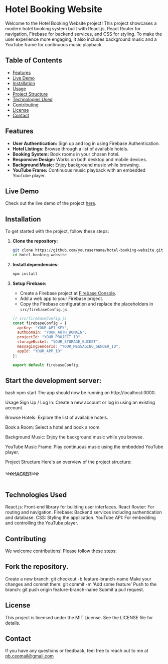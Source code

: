 # Hotel Booking Website

Welcome to the Hotel Booking Website project! This project showcases a modern hotel booking system built with React.js, React Router for navigation, Firebase for backend services, and CSS for styling. To make the user experience more engaging, it also includes background music and a YouTube frame for continuous music playback.

## Table of Contents

- [Features](#features)
- [Live Demo](#live-demo)
- [Installation](#installation)
- [Usage](#usage)
- [Project Structure](#project-structure)
- [Technologies Used](#technologies-used)
- [Contributing](#contributing)
- [License](#license)
- [Contact](#contact)

## Features

- **User Authentication:** Sign up and log in using Firebase Authentication.
- **Hotel Listings:** Browse through a list of available hotels.
- **Booking System:** Book rooms in your chosen hotel.
- **Responsive Design:** Works on both desktop and mobile devices.
- **Background Music:** Enjoy background music while browsing.
- **YouTube Frame:** Continuous music playback with an embedded YouTube player.

## Live Demo

Check out the live demo of the project [here](#).

## Installation

To get started with the project, follow these steps:

1. **Clone the repository:**
    ```bash
    git clone https://github.com/yourusername/hotel-booking-website.git
    cd hotel-booking-website
    ```

2. **Install dependencies:**
    ```bash
    npm install
    ```

3. **Setup Firebase:**
   - Create a Firebase project at [Firebase Console](https://console.firebase.google.com/).
   - Add a web app to your Firebase project.
   - Copy the Firebase configuration and replace the placeholders in `src/firebaseConfig.js`.

   ```javascript
   // src/firebaseConfig.js
   const firebaseConfig = {
     apiKey: "YOUR_API_KEY",
     authDomain: "YOUR_AUTH_DOMAIN",
     projectId: "YOUR_PROJECT_ID",
     storageBucket: "YOUR_STORAGE_BUCKET",
     messagingSenderId: "YOUR_MESSAGING_SENDER_ID",
     appId: "YOUR_APP_ID"
   };

   export default firebaseConfig;


## Start the development server:

bash
npm start
The app should now be running on http://localhost:3000.

Usage
Sign Up / Log In:
Create a new account or log in using an existing account.

Browse Hotels:
Explore the list of available hotels.

Book a Room:
Select a hotel and book a room.

Background Music:
Enjoy the background music while you browse.

YouTube Music Frame:
Play continuous music using the embedded YouTube player.

Project Structure
Here's an overview of the project structure:

༄✿H҉A҉C҉K҉E҉R҉༄✿


## Technologies Used
React.js: Front-end library for building user interfaces.
React Router: For routing and navigation.
Firebase: Backend services including authentication and database.
CSS: Styling the application.
YouTube API: For embedding and controlling the YouTube player.

## Contributing
We welcome contributions! Please follow these steps:

## Fork the repository.
Create a new branch: git checkout -b feature-branch-name
Make your changes and commit them: git commit -m 'Add some feature'
Push to the branch: git push origin feature-branch-name
Submit a pull request.
## License
This project is licensed under the MIT License. See the LICENSE file for details.

## Contact
If you have any questions or feedback, feel free to reach out to me at pb.ceomail@gmail.com
